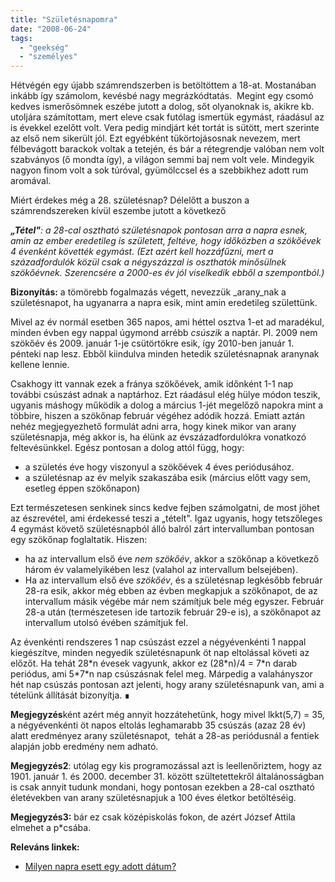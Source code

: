 ```yaml
---
title: "Születésnapomra"
date: "2008-06-24"
tags: 
  - "geekség"
  - "személyes"
---
```


Hétvégén egy újabb számrendszerben is betöltöttem a 18-at. Mostanában inkább így számolom, kevésbé nagy megrázkódtatás.  Megint egy csomó kedves ismerősömnek eszébe jutott a dolog, sőt olyanoknak is, akikre kb. utoljára számítottam, mert eleve csak futólag ismertük egymást, ráadásul az is évekkel ezelőtt volt. Vera pedig mindjárt két tortát is sütött, mert szerinte az első nem sikerült jól. Ezt egyébként tükörtojásosnak nevezem, mert félbevágott barackok voltak a tetején, és bár a rétegrendje valóban nem volt szabványos (ő mondta így), a világon semmi baj nem volt vele. Mindegyik nagyon finom volt a sok túróval, gyümölccsel és a szebbikhez adott rum aromával.

Miért érdekes még a 28. születésnap? Délelőtt a buszon a számrendszereken kívül eszembe jutott a következő

_**„Tétel"**: a 28-cal osztható születésnapok pontosan arra a napra esnek, amin az ember eredetileg is született, feltéve, hogy időközben a szökőévek 4 évenként követték egymást. (Ezt azért kell hozzáfűzni, mert a századfordulók közül csak a négyszázzal is oszthatók minősülnek szökőévnek. Szerencsére a 2000-es év jól viselkedik ebből a szempontból.)_

**Bizonyítás:** a tömörebb fogalmazás végett, nevezzük _arany_nak a születésnapot, ha ugyanarra a napra esik, mint amin eredetileg születtünk.

Mivel az év normál esetben 365 napos, ami héttel osztva 1-et ad maradékul, minden évben egy nappal úgymond arrébb _csúszik_ a naptár. Pl. 2009 nem szökőév és 2009. január 1-je csütörtökre esik, így 2010-ben január 1. pénteki nap lesz. Ebből kiindulva minden hetedik születésnapnak aranynak kellene lennie.

Csakhogy itt vannak ezek a fránya szökőévek, amik időnként 1-1 nap további csúszást adnak a naptárhoz. Ezt ráadásul elég hülye módon teszik, ugyanis máshogy működik a dolog a március 1-jét megelőző napokra mint a többire, hiszen a szökőnap február végéhez adódik hozzá. Emiatt aztán nehéz megjegyezhető formulát adni arra, hogy kinek mikor van arany születésnapja, még akkor is, ha élünk az évszázadfordulókra vonatkozó feltevésünkkel. Egész pontosan a dolog attól függ, hogy:

- a születés éve hogy viszonyul a szökőévek 4 éves periódusához.
- a születésnap az év melyik szakaszába esik (március előtt vagy sem, esetleg éppen szökőnapon)

Ezt természetesen senkinek sincs kedve fejben számolgatni, de most jöhet az észrevétel, ami érdekessé teszi a „tételt". Igaz ugyanis, hogy tetszőleges 4 egymást követő születésnapból álló balról zárt intervallumban pontosan egy szökőnap foglaltatik. Hiszen:

- ha az intervallum első éve _nem szökőév_, akkor a szökőnap a következő három év valamelyikében lesz (valahol az intervallum belsejében).
- Ha az intervallum első éve _szökőév_, és a születésnap legkésőbb február 28-ra esik, akkor még ebben az évben megkapjuk a szökőnapot, de az intervallum másik végébe már nem számítjuk bele még egyszer. Február 28-a után (természetesen ide tartozik február 29-e is), a szökőnapot az intervallum utolsó évében számítjuk fel.

Az évenkénti rendszeres 1 nap csúszást ezzel a négyévenkénti 1 nappal kiegészítve, minden negyedik születésnapunk öt nap eltolással követi az előzőt. Ha tehát 28\*n évesek vagyunk, akkor ez (28\*n)/4 = 7\*n darab periódus, ami 5\*7\*n nap csúszásnak felel meg. Márpedig a valahányszor hét nap csúszás pontosan azt jelenti, hogy arany születésnapunk van, ami a tételünk állítását bizonyítja. ∎

**Megjegyzés**ként azért még annyit hozzátehetünk, hogy mivel lkkt(5,7) = 35, a négyévenkénti öt napos eltolás leghamarabb 35 csúszás (azaz 28 év) alatt eredményez arany születésnapot,  tehát a 28-as periódusnál a fentiek alapján jobb eredmény nem adható.

**Megjegyzés2**: utólag egy kis programozással azt is leellenőriztem, hogy az 1901. január 1. és 2000. december 31. között szültetettekről általánosságban is csak annyit tudunk mondani, hogy pontosan ezekben a 28-cal osztható életévekben van arany születésnapjuk a 100 éves életkor betöltéséig.

**Megjegyzés3:** bár ez csak középiskolás fokon, de azért József Attila elmehet a p\*csába.

**Releváns linkek:**

- [Milyen napra esett egy adott dátum?](http://en.wikipedia.org/wiki/Zeller's_congruence)
